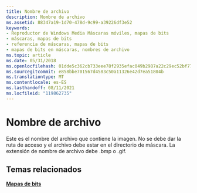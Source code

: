 ```yaml
---
title: Nombre de archivo
description: Nombre de archivo
ms.assetid: 88347a19-1d70-478d-9c99-a39226df3e52
keywords:
- Reproductor de Windows Media Máscaras móviles, mapas de bits
- máscaras, mapas de bits
- referencia de máscaras, mapas de bits
- mapas de bits en máscaras, nombres de archivo
ms.topic: article
ms.date: 05/31/2018
ms.openlocfilehash: 01dde5c362cb733eee78f2935efac049b2987a22c29ec52bf77cf9272c0bf535
ms.sourcegitcommit: e858bbe701567d4583c50a11326e42d7ea51804b
ms.translationtype: MT
ms.contentlocale: es-ES
ms.lasthandoff: 08/11/2021
ms.locfileid: "119862735"
---
```

# <a name="file-name"></a>Nombre de archivo

Este es el nombre del archivo que contiene la imagen. No se debe dar la ruta de acceso y el archivo debe estar en el directorio de máscara. La extensión de nombre de archivo debe .bmp o .gif.

## <a name="related-topics"></a>Temas relacionados

<dl> <dt>

[**Mapas de bits**](bitmaps.md)
</dt> </dl>

 

 




